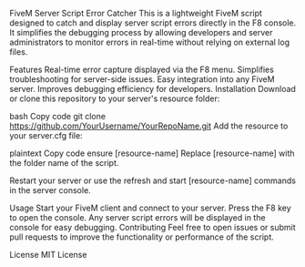 FiveM Server Script Error Catcher
This is a lightweight FiveM script designed to catch and display server script errors directly in the F8 console. It simplifies the debugging process by allowing developers and server administrators to monitor errors in real-time without relying on external log files.

Features
Real-time error capture displayed via the F8 menu.
Simplifies troubleshooting for server-side issues.
Easy integration into any FiveM server.
Improves debugging efficiency for developers.
Installation
Download or clone this repository to your server's resource folder:

bash
Copy code
git clone https://github.com/YourUsername/YourRepoName.git
Add the resource to your server.cfg file:

plaintext
Copy code
ensure [resource-name]
Replace [resource-name] with the folder name of the script.

Restart your server or use the refresh and start [resource-name] commands in the server console.

Usage
Start your FiveM client and connect to your server.
Press the F8 key to open the console.
Any server script errors will be displayed in the console for easy debugging.
Contributing
Feel free to open issues or submit pull requests to improve the functionality or performance of the script.

License
MIT License
